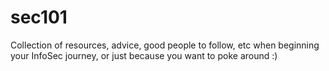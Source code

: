 # sec101
Collection of resources, advice, good people to follow, etc when beginning your InfoSec journey, or just because you want to poke around :)
